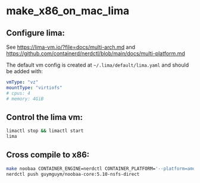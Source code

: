 # make_x86_on_mac_lima

## Configure lima:

See https://lima-vm.io/?file=docs/multi-arch.md and https://github.com/containerd/nerdctl/blob/main/docs/multi-platform.md

The default vm config is created at `~/.lima/default/lima.yaml` and should be added with:

```yaml
vmType: "vz"
mountType: "virtiofs"
# cpus: 4
# memory: 4GiB
```

## Control the lima vm:

```sh
limactl stop && limactl start
lima
```

## Cross compile to x86:

```sh
make noobaa CONTAINER_ENGINE=nerdctl CONTAINER_PLATFORM='--platform=amd64' NOOBAA_TAG='guymguym/noobaa-core:5.10-nsfs-direct'
nerdctl push guymguym/noobaa-core:5.10-nsfs-direct
```